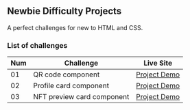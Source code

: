 ## Newbie Difficulty Projects

A perfect challenges for new to HTML and CSS.

### List of challenges

| Num | Challenge                  | Live Site                                                                                                      |
| --- | -------------------------- | -------------------------------------------------------------------------------------------------------------- |
| 01  | QR code component          | [Project Demo](https://kayyrbeks.github.io/frontendmentor-challenges/01-newbie/01-qr-code-component/)          |
| 02  | Profile card component     | [Project Demo](https://kayyrbeks.github.io/frontendmentor-challenges/01-newbie/02-profile-card-component/)     |
| 03  | NFT preview card component | [Project Demo](https://kayyrbeks.github.io/frontendmentor-challenges/01-newbie/03-nft-preview-card-component/) |
